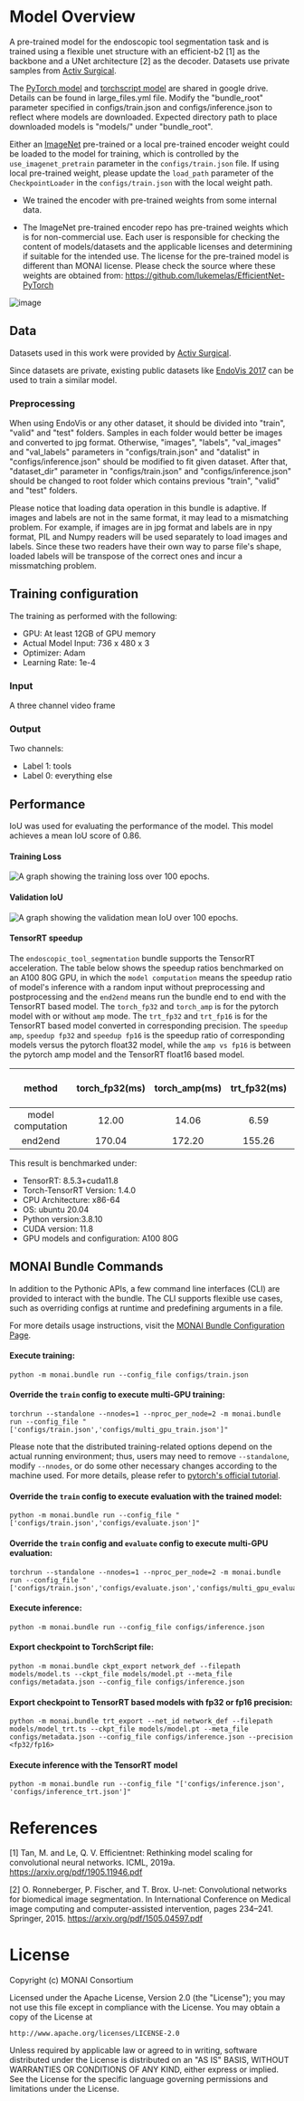 # Model Overview
A pre-trained model for the endoscopic tool segmentation task and is trained using a flexible unet structure with an efficient-b2 [1] as the backbone and a UNet architecture [2] as the decoder. Datasets use private samples from [Activ Surgical](https://www.activsurgical.com/).

The [PyTorch model](https://drive.google.com/file/d/19yS3t2oLBiB7wT-qeQ82da95VJs_vzRK/view?usp=share_link) and [torchscript model](https://drive.google.com/file/d/1cDZ3Jr7mhpzdzaFyz8yHNowH8k0T1VZz/view?usp=share_link) are shared in google drive. Details can be found in large_files.yml file. Modify the "bundle_root" parameter specified in configs/train.json and configs/inference.json to reflect where models are downloaded. Expected directory path to place downloaded models is "models/" under "bundle_root".

Either an [ImageNet](https://ieeexplore.ieee.org/document/5206848) pre-trained or a local pre-trained encoder weight could be loaded to the model for training, which is controlled by the `use_imagenet_pretrain` parameter in the `configs/train.json` file. If using local pre-trained weight, please update the `load_path`  parameter of the `CheckpointLoader` in the `configs/train.json` with the local weight path.

- We trained the encoder with pre-trained weights from some internal data.

- The ImageNet pre-trained encoder repo has pre-trained weights which is for non-commercial use. Each user is responsible for checking the content of models/datasets and the applicable licenses and determining if suitable for the intended use. The license for the pre-trained model is different than MONAI license. Please check the source where these weights are obtained from: <https://github.com/lukemelas/EfficientNet-PyTorch>

![image](https://developer.download.nvidia.com/assets/Clara/Images/monai_endoscopic_tool_segmentation_workflow.png)

## Data
Datasets used in this work were provided by [Activ Surgical](https://www.activsurgical.com/).

Since datasets are private, existing public datasets like [EndoVis 2017](https://endovissub2017-roboticinstrumentsegmentation.grand-challenge.org/Data/) can be used to train a similar model.

### Preprocessing

When using EndoVis or any other dataset, it should be divided into "train", "valid" and "test" folders. Samples in each folder would better be images and converted to jpg format. Otherwise, "images", "labels", "val_images" and "val_labels" parameters in "configs/train.json" and "datalist" in "configs/inference.json" should be modified to fit given dataset. After that, "dataset_dir" parameter in "configs/train.json" and "configs/inference.json" should be changed to root folder which contains previous "train", "valid" and "test" folders.

Please notice that loading data operation in this bundle is adaptive. If images and labels are not in the same format, it may lead to a mismatching problem. For example, if images are in jpg format and labels are in npy format, PIL and Numpy readers will be used separately to load images and labels. Since these two readers have their own way to parse file's shape, loaded labels will be transpose of the correct ones and incur a missmatching problem.

## Training configuration
The training as performed with the following:
- GPU: At least 12GB of GPU memory
- Actual Model Input: 736 x 480 x 3
- Optimizer: Adam
- Learning Rate: 1e-4

### Input
A three channel video frame

### Output
Two channels:
- Label 1: tools
- Label 0: everything else

## Performance
IoU was used for evaluating the performance of the model. This model achieves a mean IoU score of 0.86.

#### Training Loss
![A graph showing the training loss over 100 epochs.](https://developer.download.nvidia.com/assets/Clara/Images/monai_endoscopic_tool_segmentation_train_loss.png)

#### Validation IoU
![A graph showing the validation mean IoU over 100 epochs.](https://developer.download.nvidia.com/assets/Clara/Images/monai_endoscopic_tool_segmentation_val_iou.png)

#### TensorRT speedup
The `endoscopic_tool_segmentation` bundle supports the TensorRT acceleration. The table below shows the speedup ratios benchmarked on an A100 80G GPU, in which the `model computation` means the speedup ratio of model's inference with a random input without preprocessing and postprocessing and the `end2end` means run the bundle end to end with the TensorRT based model. The `torch_fp32` and `torch_amp` is for the pytorch model with or without `amp` mode. The `trt_fp32` and `trt_fp16` is for the TensorRT based model converted in corresponding precision. The `speedup amp`, `speedup fp32` and `speedup fp16` is the speedup ratio of corresponding models versus the pytorch float32 model, while the `amp vs fp16` is between the pytorch amp model and the TensorRT float16 based model.

| method | torch_fp32(ms) | torch_amp(ms) | trt_fp32(ms) | trt_fp16(ms) | speedup amp | speedup fp32 | speedup fp16 | amp vs fp16|
| :---: | :---: | :---: | :---: | :---: | :---: | :---: | :---: | :---: |
| model computation | 12.00 | 14.06 | 6.59 | 5.20 | 0.85 | 1.82 | 2.31 | 2.70 |
| end2end |170.04 | 172.20 | 155.26 | 155.57 | 0.99 | 1.10 | 1.09 | 1.11 |

This result is benchmarked under:
 - TensorRT: 8.5.3+cuda11.8
 - Torch-TensorRT Version: 1.4.0
 - CPU Architecture: x86-64
 - OS: ubuntu 20.04
 - Python version:3.8.10
 - CUDA version: 11.8
 - GPU models and configuration: A100 80G

## MONAI Bundle Commands
In addition to the Pythonic APIs, a few command line interfaces (CLI) are provided to interact with the bundle. The CLI supports flexible use cases, such as overriding configs at runtime and predefining arguments in a file.

For more details usage instructions, visit the [MONAI Bundle Configuration Page](https://docs.monai.io/en/latest/config_syntax.html).

#### Execute training:

```
python -m monai.bundle run --config_file configs/train.json
```

#### Override the `train` config to execute multi-GPU training:

```
torchrun --standalone --nnodes=1 --nproc_per_node=2 -m monai.bundle run --config_file "['configs/train.json','configs/multi_gpu_train.json']"
```

Please note that the distributed training-related options depend on the actual running environment; thus, users may need to remove `--standalone`, modify `--nnodes`, or do some other necessary changes according to the machine used. For more details, please refer to [pytorch's official tutorial](https://pytorch.org/tutorials/intermediate/ddp_tutorial.html).

#### Override the `train` config to execute evaluation with the trained model:

```
python -m monai.bundle run --config_file "['configs/train.json','configs/evaluate.json']"
```

#### Override the `train` config and `evaluate` config to execute multi-GPU evaluation:

```
torchrun --standalone --nnodes=1 --nproc_per_node=2 -m monai.bundle run --config_file "['configs/train.json','configs/evaluate.json','configs/multi_gpu_evaluate.json']"
```

#### Execute inference:

```
python -m monai.bundle run --config_file configs/inference.json
```

#### Export checkpoint to TorchScript file:

```
python -m monai.bundle ckpt_export network_def --filepath models/model.ts --ckpt_file models/model.pt --meta_file configs/metadata.json --config_file configs/inference.json
```

#### Export checkpoint to TensorRT based models with fp32 or fp16 precision:

```
python -m monai.bundle trt_export --net_id network_def --filepath models/model_trt.ts --ckpt_file models/model.pt --meta_file configs/metadata.json --config_file configs/inference.json --precision <fp32/fp16>
```

#### Execute inference with the TensorRT model

```
python -m monai.bundle run --config_file "['configs/inference.json', 'configs/inference_trt.json']"
```

# References
[1] Tan, M. and Le, Q. V. Efficientnet: Rethinking model scaling for convolutional neural networks. ICML, 2019a. https://arxiv.org/pdf/1905.11946.pdf

[2] O. Ronneberger, P. Fischer, and T. Brox. U-net: Convolutional networks for biomedical image segmentation. In International Conference on Medical image computing and computer-assisted intervention, pages 234–241. Springer, 2015. https://arxiv.org/pdf/1505.04597.pdf

# License
Copyright (c) MONAI Consortium

Licensed under the Apache License, Version 2.0 (the "License");
you may not use this file except in compliance with the License.
You may obtain a copy of the License at

    http://www.apache.org/licenses/LICENSE-2.0

Unless required by applicable law or agreed to in writing, software
distributed under the License is distributed on an "AS IS" BASIS,
WITHOUT WARRANTIES OR CONDITIONS OF ANY KIND, either express or implied.
See the License for the specific language governing permissions and
limitations under the License.

